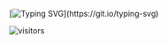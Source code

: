 [![Typing SVG](https://readme-typing-svg.herokuapp.com?color=EEF705&lines=Hi+there!;My+name+is+Chris;I'm+here+to+improve+my+Git+skills;This+is+the+coolest+thing+i+have+found;Text+that+moves;stay+tuned!)](https://git.io/typing-svg)

![visitors](https://visitor-badge.glitch.me/badge?page_id=page.id&left_color=green&right_color=red)
